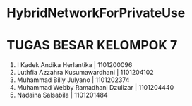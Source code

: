 # HybridNetworkForPrivateUse
# TUGAS BESAR KELOMPOK 7
1.	I Kadek Andika Herlantika 			    | 1101200096
2.	Luthfia Azzahra Kusumawardhani 		  | 1101204102
3.	Muhammad Billy Julyano			        | 1101202374
4.	Muhammad Webby Ramadhani Dzulizar 	| 1101204440
5.	Nadaina Salsabila				            | 1101201484
